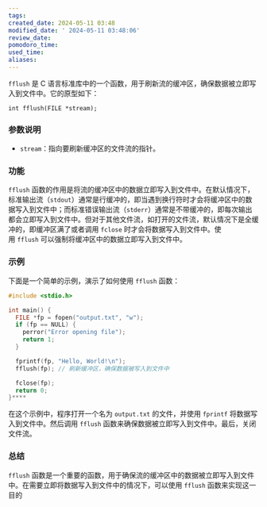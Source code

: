 ```yaml
---
tags: 
created_date: 2024-05-11 03:48
modified_date: ' 2024-05-11 03:48:06'
review_date: 
pomodoro_time: 
used_time: 
aliases:
---
```


`fflush` 是 C 语言标准库中的一个函数，用于刷新流的缓冲区，确保数据被立即写入到文件中。它的原型如下：

`int fflush(FILE *stream);`


### 参数说明

- `stream`：指向要刷新缓冲区的文件流的指针。

### 功能

`fflush` 函数的作用是将流的缓冲区中的数据立即写入到文件中。在默认情况下，标准输出流（`stdout`）通常是行缓冲的，即当遇到换行符时才会将缓冲区中的数据写入到文件中；而标准错误输出流（`stderr`）通常是不带缓冲的，即每次输出都会立即写入到文件中。但对于其他文件流，如打开的文件流，默认情况下是全缓冲的，即缓冲区满了或者调用 `fclose` 时才会将数据写入到文件中。使用 `fflush` 可以强制将缓冲区中的数据立即写入到文件中。

### 示例

下面是一个简单的示例，演示了如何使用 `fflush` 函数：

``` c
#include <stdio.h>

int main() {
  FILE *fp = fopen("output.txt", "w");
  if (fp == NULL) {
    perror("Error opening file");
    return 1;
  }

  fprintf(fp, "Hello, World!\n");
  fflush(fp); // 刷新缓冲区，确保数据被写入到文件中

  fclose(fp);
  return 0;
}****
```


在这个示例中，程序打开一个名为 `output.txt` 的文件，并使用 `fprintf` 将数据写入到文件中。然后调用 `fflush` 函数来确保数据被立即写入到文件中。最后，关闭文件流。

### 总结

`fflush` 函数是一个重要的函数，用于确保流的缓冲区中的数据被立即写入到文件中。在需要立即将数据写入到文件中的情况下，可以使用 `fflush` 函数来实现这一目的